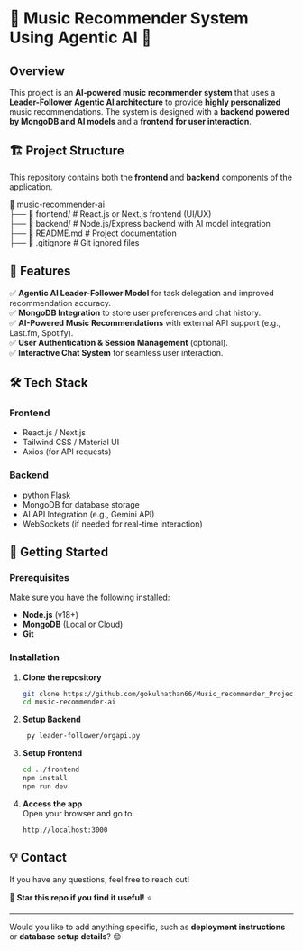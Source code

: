 
# 🎵 Music Recommender System Using Agentic AI 🎵  

## Overview  
This project is an **AI-powered music recommender system** that uses a **Leader-Follower Agentic AI architecture** to provide **highly personalized** music recommendations. The system is designed with a **backend powered by MongoDB and AI models** and a **frontend for user interaction**.  

## 🏗 Project Structure  
This repository contains both the **frontend** and **backend** components of the application.  

📂 music-recommender-ai  
 ├── 📂 frontend/      # React.js or Next.js frontend (UI/UX)  
 ├── 📂 backend/       # Node.js/Express backend with AI model integration  
 ├── 📜 README.md      # Project documentation  
 ├── 📜 .gitignore     # Git ignored files  

## 🎯 Features  
✅ **Agentic AI Leader-Follower Model** for task delegation and improved recommendation accuracy.  
✅ **MongoDB Integration** to store user preferences and chat history.  
✅ **AI-Powered Music Recommendations** with external API support (e.g., Last.fm, Spotify).  
✅ **User Authentication & Session Management** (optional).  
✅ **Interactive Chat System** for seamless user interaction.  

## 🛠 Tech Stack  
### Frontend  
- React.js / Next.js  
- Tailwind CSS / Material UI  
- Axios (for API requests)  

### Backend  
- python Flask  
- MongoDB for database storage  
- AI API Integration (e.g., Gemini API)  
- WebSockets (if needed for real-time interaction)  

## 🚀 Getting Started  
### Prerequisites  
Make sure you have the following installed:  
- **Node.js** (v18+)  
- **MongoDB** (Local or Cloud)  
- **Git**  

### Installation  
1. **Clone the repository**  
   ```sh
   git clone https://github.com/gokulnathan66/Music_recommender_Project_Parent.git  
   cd music-recommender-ai  
   ```

2. **Setup Backend**  
   ```sh
    py leader-follower/orgapi.py
   ```

3. **Setup Frontend**  
   ```sh
   cd ../frontend  
   npm install  
   npm run dev  
   ```

4. **Access the app**  
   Open your browser and go to:  
   ```
   http://localhost:3000
   ```

## 💡 Contact  
If you have any questions, feel free to reach out!  

🚀 **Star this repo if you find it useful!** ⭐  

---

Would you like to add anything specific, such as **deployment instructions** or **database setup details**? 😊
